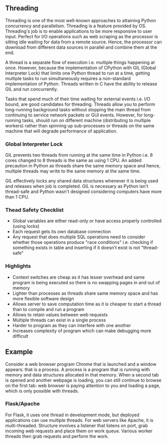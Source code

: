 ## Threading

Threading is one of the most well-known approaches to attaining Python concurrency and parallelism. Threading is a feature provided by OS. Threading's job is to enable applications to be more responsive to user input. Perfect for I/O operations such as web scraping as the processor is sitting idle waiting for data from a remote source. Hence, the processor can download from different data sources in parallel and combine them at the end.

A thread is a separate flow of execution i.e. multiple things happening at once. However, because the implementation of CPython with GIL (Global Interpreter Lock) that limits one Python thread to run at a time, getting multiple tasks to run simultaneously requires a non-standard implementation of Python. Threads written in C have the ability to release GIL and run concurrently.

Tasks that spend much of their time waiting for external events i.e. I/O bound, are good candidates for threading. Threads allow you to perform long-running background tasks without stopping the main thread from continuing to service network packets or GUI events. However, for long-running tasks, should run on different machine (distributing to multiple workers) rather than spinning up sub-processes or threads on the same machine that will degrade performance of application.

### Global Interpreter Lock

GIL prevents two threads from running at the same time in Python i.e. 8 cores changed to 8 threads is the same as using 1 CPU. An added precaution in Python as threads share the same memory space and hence, multiple threads may write to the same memory at the same time.

GIL effectively locks any shared data structures whenever it is being used and releases when job is completed. GIL is necessary as Python isn't thread-safe and Python wasn't designed considering computers have more than 1 CPU.

### Thead Safety Checklist

- Global variables are either read-only or have access properly controlled (using locks)
- Each request gets its own database connection
- Any request that does multiple SQL operations need to consider whether those operations produce "race conditions" i.e. checking if something exists in table and inserting if it doesn't exist is not "thread-safe"

### Highlights

- Context switches are cheap as it has lesser overhead and same program is being executed so there is no swapping pages in and out of memory
- Lighter than processes as threads share same memory space and has more flexible software design
- Allows server to save computation time as it is cheaper to start a thread than to compile and run a program
- Allows to retain values between web requests
- Multiple threads can exist in a single process
- Harder to program as they can interfere with one another
- Increases complexity of program which can make debugging more difficult

## Example

Consider a web browser program Chrome that is launched and a window appears: that is a process. A process is a program that is running with memory and data structures allocated in that memory. When a second tab is opened and another webpage is loading, you can still continue to browse on the first tab: web browser is paying attention to you and loading a page, which is only possible with threads.

### Flask/Apache

For Flask, it uses one thread in development mode, but deployed applications can use multiple threads. For web servers like Apache, it is multi-threaded. Structure involves a listener that listens on port, grab incoming web requests and place them on work queue. Various worker threads then grab requests and perform the work.
